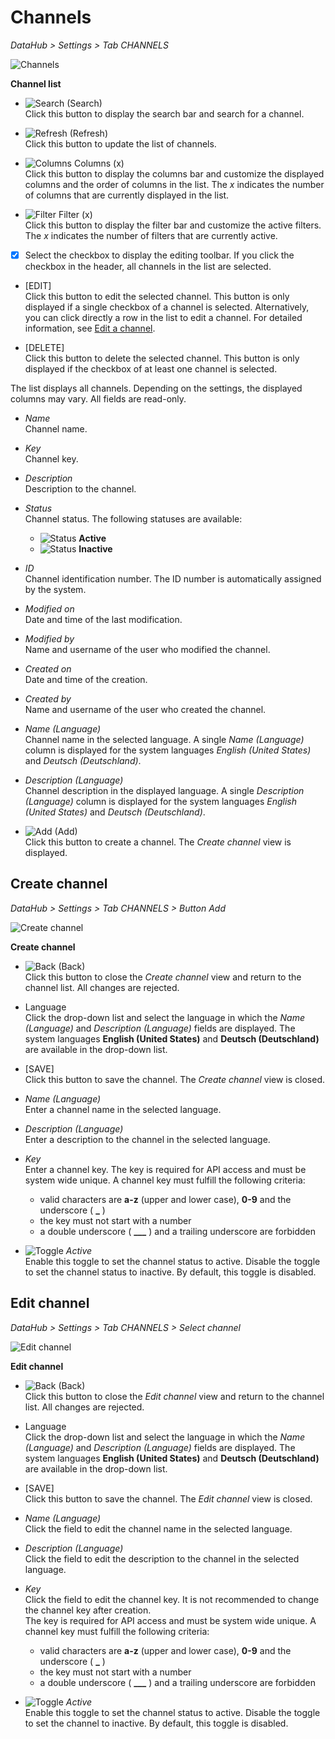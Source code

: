 # Channels

*DataHub > Settings > Tab CHANNELS*

![Channels](../../Assets/Screenshots/DataHub/Settings/Channels/ChannelList.png "[Channels]")

**Channel list**

- ![Search](../../Assets/Icons/Search.png "[Search]") (Search)   
  Click this button to display the search bar and search for a channel.

- ![Refresh](../../Assets/Icons/Refresh01.png "[Refresh]") (Refresh)   
  Click this button to update the list of channels.

- ![Columns](../../Assets/Icons/Columns.png "[Columns]") Columns (x)   
  Click this button to display the columns bar and customize the displayed columns and the order of columns in the list. The *x* indicates the number of columns that are currently displayed in the list.

- ![Filter](../../Assets/Icons/Filter.png "[Filter]") Filter (x)   
  Click this button to display the filter bar and customize the active filters. The *x* indicates the number of filters that are currently active.

- [x]     
  Select the checkbox to display the editing toolbar. If you click the checkbox in the header, all channels in the list are selected.

- [EDIT]   
  Click this button to edit the selected channel. This button is only displayed if a single checkbox of a channel is selected. Alternatively, you can click directly a row in the list to edit a channel.
  For detailed information, see [Edit a channel](../Integration/04_ManageChannels.md#edit-a-channel).

- [DELETE]   
  Click this button to delete the selected channel. This button is only displayed if the checkbox of at least one channel is selected.       

The list displays all channels. Depending on the settings, the displayed columns may vary. All fields are read-only.

- *Name*   
  Channel name.

- *Key*   
  Channel key.

- *Description*   
  Description to the channel.


- *Status*   
  Channel status. The following statuses are available:
  - ![Status](../../Assets/Icons/Status01.png "[Status]") **Active**
  - ![Status](../../Assets/Icons/Status04.png "[Status]") **Inactive**   


- *ID*   
  Channel identification number. The ID number is automatically assigned by the system.

- *Modified on*   
  Date and time of the last modification.

- *Modified by*   
  Name and username of the user who modified the channel.

- *Created on*   
  Date and time of the creation.

- *Created by*   
  Name and username of the user who created the channel.

- *Name (Language)*   
  Channel name in the selected language. A single *Name (Language)* column is displayed for the system languages *English (United States)* and *Deutsch (Deutschland)*.

- *Description (Language)*   
  Channel description in the displayed language. A single *Description (Language)* column is displayed for the system languages *English (United States)* and *Deutsch (Deutschland)*.

- ![Add](../../Assets/Icons/Plus01.png "[Add]") (Add)   
  Click this button to create a channel. The *Create channel* view is displayed.   



## Create channel

*DataHub > Settings > Tab CHANNELS > Button Add*

![Create channel](../../Assets/Screenshots/DataHub/Settings/Channels/CreateChannel.png "[Create channel]")

**Create channel**

- ![Back](../../Assets/Icons/Back02.png "[Back]") (Back)   
  Click this button to close the *Create channel* view and return to the channel list. All changes are rejected.

- Language   
  Click the drop-down list and select the language in which the *Name (Language)* and *Description (Language)* fields are displayed. The system languages **English (United States)** and **Deutsch (Deutschland)** are available in the drop-down list.

- [SAVE]   
  Click this button to save the channel. The *Create channel* view is closed.

- *Name (Language)*   
  Enter a channel name in the selected language.

- *Description (Language)*   
  Enter a description to the channel in the selected language.


- *Key*   
  Enter a channel key. The key is required for API access and must be system wide unique. A channel key must fulfill the following criteria:
  - valid characters are **a-z** (upper and lower case), **0-9** and the underscore ( **_** )
  - the key must not start with a number
  - a double underscore ( **___** ) and a trailing underscore are forbidden


- ![Toggle](../../Assets/Icons/Toggle.png "[Toggle]") *Active*   
  Enable this toggle to set the channel status to active. Disable the toggle to set the channel status to inactive. By default, this toggle is disabled.



## Edit channel

*DataHub > Settings > Tab CHANNELS > Select channel*

![Edit channel](../../Assets/Screenshots/DataHub/Settings/Channels/EditChannel.png "[Edit channel]")

**Edit channel**

- ![Back](../../Assets/Icons/Back02.png "[Back]") (Back)   
  Click this button to close the *Edit channel* view and return to the channel list. All changes are rejected.

- Language   
  Click the drop-down list and select the language in which the *Name (Language)* and *Description (Language)* fields are displayed. The system languages **English (United States)** and **Deutsch (Deutschland)** are available in the drop-down list.

- [SAVE]   
  Click this button to save the channel. The *Edit channel* view is closed.

- *Name (Language)*   
  Click the field to edit the channel name in the selected language.

- *Description (Language)*   
  Click the field to edit the description to the channel in the selected language.


- *Key*   
  Click the field to edit the channel key. It is not recommended to change the channel key after creation.   
  The key is required for API access and must be system wide unique. A channel key must fulfill the following criteria:
  - valid characters are **a-z** (upper and lower case), **0-9** and the underscore ( **_** )
  - the key must not start with a number
  - a double underscore ( **___** ) and a trailing underscore are forbidden


- ![Toggle](../../Assets/Icons/Toggle.png "[Toggle]") *Active*   
  Enable this toggle to set the channel status to active. Disable the toggle to set the channel to inactive. By default, this toggle is disabled.
